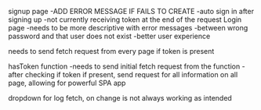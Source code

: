 <!-- Create a function that checks for token -->
<!-- -Extract out and call function in each location ( repeated 6 times so far ) -->

signup page
  -ADD ERROR MESSAGE IF FAILS TO CREATE
  -auto sign in after signing up
  -not currently receiving token at the end of the request
Login page
  -needs to be more descriptive with error messages
    -between wrong password and that user does not exist
    -better user experience

needs to send fetch request from every page if token is present

hasToken function
  -needs to send initial fetch request from the function
  -after checking if token if present, send request for all information on all page, allowing for powerful SPA app

dropdown for log fetch, on change is not always working as intended 

